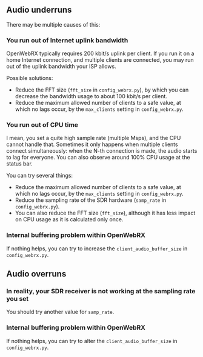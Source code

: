 ## Audio underruns

There may be multiple causes of this:

### You run out of Internet uplink bandwidth

OpenWebRX typically requires 200 kbit/s uplink per client. If you run it on a home Internet connection, and multiple clients are connected, you may run out of the uplink bandwidth your ISP allows. 

Possible solutions:
  * Reduce the FFT size (`fft_size` in `config_webrx.py`), by which you can decrease the bandwidth usage to about 100 kbit/s per client.
  * Reduce the maximum allowed number of clients to a safe value, at which no lags occur, by the `max_clients` setting in `config_webrx.py`.

### You run out of CPU time

I mean, you set a quite high sample rate (multiple Msps), and the CPU cannot handle that.
Sometimes it only happens when multiple clients connect simultaneously: when the N-th connection is made, the audio starts to lag for everyone. You can also observe around 100% CPU usage at the status bar.

You can try several things:
  * Reduce the maximum allowed number of clients to a safe value, at which no lags occur, by the  `max_clients` setting in `config_webrx.py`.
  * Reduce the sampling rate of the SDR hardware (`samp_rate` in `config_webrx.py`).
  * You can also reduce the FFT size (`fft_size`), although it has less impact on CPU usage as it is calculated only once.

### Internal buffering problem within OpenWebRX
If nothing helps, you can try to increase the `client_audio_buffer_size` in `config_webrx.py`.

## Audio overruns

### In reality, your SDR receiver is not working at the sampling rate you set
You should try another value for `samp_rate`.

### Internal buffering problem within OpenWebRX
If nothing helps, you can try to alter the `client_audio_buffer_size` in `config_webrx.py`.
